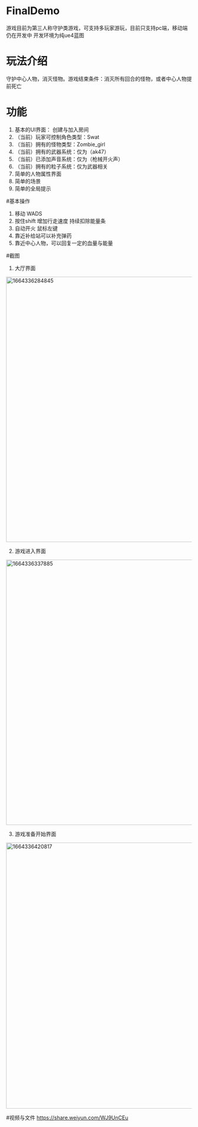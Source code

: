 # FinalDemo

游戏目前为第三人称守护类游戏，可支持多玩家游玩，目前只支持pc端，移动端仍在开发中
开发环境为纯ue4蓝图

# 玩法介绍

守护中心人物，消灭怪物。游戏结束条件：消灭所有回合的怪物，或者中心人物提前死亡

# 功能

1. 基本的UI界面： 创建与加入房间
2. （当前）玩家可控制角色类型：Swat
3. （当前）拥有的怪物类型：Zombie_girl
4. （当前）拥有的武器系统：仅为（ak47）
5. （当前）已添加声音系统：仅为（枪械开火声）
6. （当前）拥有的粒子系统：仅为武器相关
7. 简单的人物属性界面
8. 简单的场景
9. 简单的全局提示

#基本操作

1. 移动 WADS
2. 按住shift 增加行走速度 持续扣除能量条
3. 自动开火 鼠标左键
4. 靠近补给站可以补充弹药
5. 靠近中心人物，可以回复一定的血量与能量


#截图

1. 大厅界面
<img width="720" alt="1664336284845" src="https://user-images.githubusercontent.com/90631474/192682047-b1485bf8-3a38-48d5-aca2-2e373a246326.png">

2. 游戏进入界面
<img width="720" alt="1664336337885" src="https://user-images.githubusercontent.com/90631474/192682139-17609e79-93c8-4ad7-95ab-ba59047aa830.png">

3. 游戏准备开始界面
<img width="722" alt="1664336420817" src="https://user-images.githubusercontent.com/90631474/192682280-67f6a166-0096-4c6b-8cd8-0801603685d4.png">

#视频与文件
https://share.weiyun.com/WJ9UnCEu


